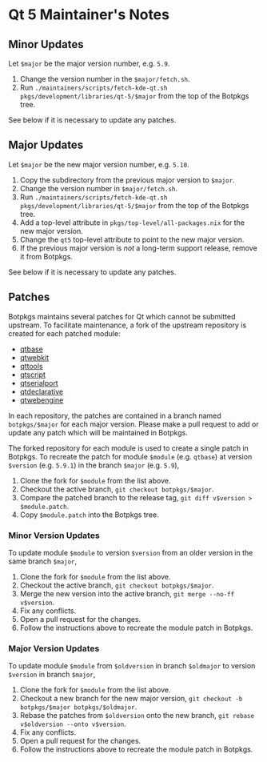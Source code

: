 # Qt 5 Maintainer's Notes

## Minor Updates

Let `$major` be the major version number, e.g. `5.9`.

1. Change the version number in the `$major/fetch.sh`.
2. Run `./maintainers/scripts/fetch-kde-qt.sh pkgs/development/libraries/qt-5/$major`
   from the top of the Botpkgs tree.

See below if it is necessary to update any patches.

## Major Updates

Let `$major` be the new major version number, e.g. `5.10`.

1. Copy the subdirectory from the previous major version to `$major`.
2. Change the version number in `$major/fetch.sh`.
3. Run `./maintainers/scripts/fetch-kde-qt.sh pkgs/development/libraries/qt-5/$major`
   from the top of the Botpkgs tree.
4. Add a top-level attribute in `pkgs/top-level/all-packages.nix` for the new
   major version.
5. Change the `qt5` top-level attribute to point to the new major version.
6. If the previous major version is _not_ a long-term support release,
   remove it from Botpkgs.

See below if it is necessary to update any patches.

## Patches

Botpkgs maintains several patches for Qt which cannot be submitted upstream. To
facilitate maintenance, a fork of the upstream repository is created for each patched module:

- [qtbase](https://github.com/ttuegel/qtbase)
- [qtwebkit](https://github.com/ttuegel/qtwebkit)
- [qttools](https://github.com/ttuegel/qttools)
- [qtscript](https://github.com/ttuegel/qtscript)
- [qtserialport](https://github.com/ttuegel/qtserialport)
- [qtdeclarative](https://github.com/ttuegel/qtdeclarative)
- [qtwebengine](https://github.com/ttuegel/qtwebengine)

In each repository, the patches are contained in a branch named `botpkgs/$major`
for each major version. Please make a pull request to add or update any patch
which will be maintained in Botpkgs.

The forked repository for each module is used to create a single patch in
Botpkgs. To recreate the patch for module `$module` (e.g. `qtbase`) at version
`$version` (e.g. `5.9.1`) in the branch `$major` (e.g. `5.9`),

1. Clone the fork for `$module` from the list above.
2. Checkout the active branch, `git checkout botpkgs/$major`.
3. Compare the patched branch to the release tag,
   `git diff v$version > $module.patch`.
4. Copy `$module.patch` into the Botpkgs tree.

### Minor Version Updates

To update module `$module` to version `$version` from an older version in the
same branch `$major`,

1. Clone the fork for `$module` from the list above.
2. Checkout the active branch, `git checkout botpkgs/$major`.
3. Merge the new version into the active branch,
   `git merge --no-ff v$version`.
4. Fix any conflicts.
5. Open a pull request for the changes.
6. Follow the instructions above to recreate the module patch in Botpkgs.

### Major Version Updates

To update module `$module` from `$oldversion` in branch `$oldmajor` to version
`$version` in branch `$major`,

1. Clone the fork for `$module` from the list above.
2. Checkout a new branch for the new major version,
   `git checkout -b botpkgs/$major botpkgs/$oldmajor`.
3. Rebase the patches from `$oldversion` onto the new branch,
   `git rebase v$oldversion --onto v$version`.
4. Fix any conflicts.
5. Open a pull request for the changes.
6. Follow the instructions above to recreate the module patch in Botpkgs.
